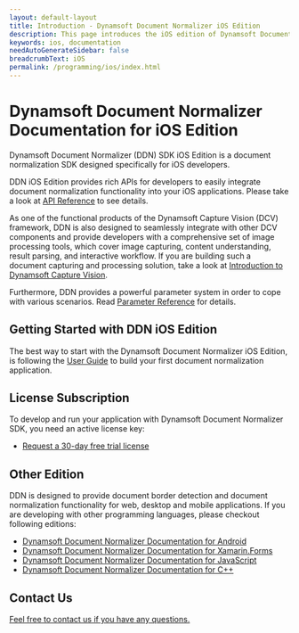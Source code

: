 ```yaml
---
layout: default-layout
title: Introduction - Dynamsoft Document Normalizer iOS Edition
description: This page introduces the iOS edition of Dynamsoft Document Normalizer
keywords: ios, documentation
needAutoGenerateSidebar: false
breadcrumbText: iOS
permalink: /programming/ios/index.html
---
```


# Dynamsoft Document Normalizer Documentation for iOS Edition

Dynamsoft Document Normalizer (DDN) SDK iOS Edition is a document normalization SDK designed specifically for iOS developers.

DDN iOS Edition provides rich APIs for developers to easily integrate document normalization functionality into your iOS applications. Please take a look at [API Reference](api-reference/index.md) to see details.

As one of the functional products of the Dynamsoft Capture Vision (DCV) framework, DDN is also designed to seamlessly integrate with other DCV components and provide developers with a comprehensive set of image processing tools, which cover image capturing, content understanding, result parsing, and interactive workflow. If you are building such a document capturing and processing solution, take a look at <a href="{{site.dcv_introduction}}" target="_blank">Introduction to Dynamsoft Capture Vision</a>.

Furthermore, DDN provides a powerful parameter system in order to cope with various scenarios. Read <a href="{{site.parameters}}reference/index.html" target="_blank">Parameter Reference</a> for details.

## Getting Started with DDN iOS Edition

The best way to start with the Dynamsoft Document Normalizer iOS Edition, is following the [User Guide](user-guide.md) to build your first document normalization application.

## License Subscription

To develop and run your application with Dynamsoft Document Normalizer SDK, you need an active license key:
* <a href="https://www.dynamsoft.com/customer/license/trialLicense?utm_source=doc&product=ddn&package=mobile" target="_blank">Request a 30-day free trial license</a>

## Other Edition

DDN is designed to provide document border detection and document normalization functionality for web, desktop and mobile applications. If you are developing with other programming languages, please checkout following editions:

* <a href="{{ site.android }}" target="_blank">Dynamsoft Document Normalizer Documentation for Android</a>
* <a href="{{ site.xamarin }}" target="_blank">Dynamsoft Document Normalizer Documentation for Xamarin.Forms</a>
* <a href="{{ site.js }}" target="_blank">Dynamsoft Document Normalizer Documentation for JavaScript</a>
* <a href="{{ site.cpp }}" target="_blank">Dynamsoft Document Normalizer Documentation for C++</a>
## Contact Us

<a href="https://www.dynamsoft.com/company/customer-service/#contact" target="_blank">Feel free to contact us if you have any questions.</a>

